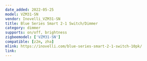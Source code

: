 ```yaml
---
date_added: 2022-05-25
model: VZM31-SN
vendor: Inovelli_VZM31-SN
title: Blue Series Smart 2-1 Switch/Dimmer
category: dimmer
supports: on/off, brightness
zigbeemodel: ['VZM31-SN']
compatible: [z2m, zha]
mlink: https://inovelli.com/blue-series-smart-2-1-switch-10pk/
link: 
---
```

